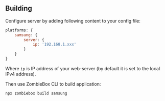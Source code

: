## Building

Configure server by adding following content to your config file:

```js
platforms: {
    samsung: {
        server: {
            ip: '192.168.1.xxx'
        }
    }
}
```

Where `ip` is IP address of your web-server (by default it is set to the local IPv4 address).

Then use ZombieBox CLI to build application:

```bash
npx zombiebox build samsung
```
